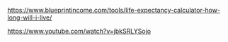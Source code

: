 https://www.blueprintincome.com/tools/life-expectancy-calculator-how-long-will-i-live/

https://www.youtube.com/watch?v=jbkSRLYSojo
